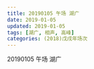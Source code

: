 ```yaml
---
title: 20190105 午场 湖广
date: 2019-01-05
updated: 2019-01-05
tags: [湖广, 相声, 高峰]
categories: (2018)戊戌年场次 
---
```

20190105 午场 湖广
